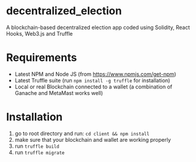 # decentralized_election

A blockchain-based decentralized election app coded using Solidity, React Hooks, Web3.js and Truffle

# Requirements

- Latest NPM and Node JS (from https://www.npmjs.com/get-npm)
- Latest Truffle suite (run ```npm install -g truffle``` for installation)
- Local or real Blockchain connected to a wallet (a combination of Ganache and MetaMast works well)

# Installation

1. go to root directory and run: ```cd client && npm install```
2. make sure that your blockchain and wallet are working properly 
3. run ```truffle build```
4. run ```truffle migrate```
